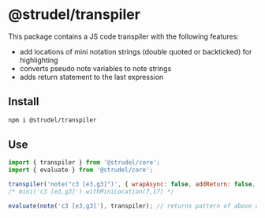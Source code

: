 # @strudel/transpiler

This package contains a JS code transpiler with the following features:

- add locations of mini notation strings (double quoted or backticked) for highlighting
- converts pseudo note variables to note strings
- adds return statement to the last expression

## Install

```sh
npm i @strudel/transpiler
```

## Use

```js
import { transpiler } from '@strudel/core';
import { evaluate } from '@strudel/core';

transpiler('note("c3 [e3,g3]")', { wrapAsync: false, addReturn: false, simpleLocs: true });
/* mini('c3 [e3,g3]').withMiniLocation(7,17) */

evaluate(note('c3 [e3,g3]'), transpiler); // returns pattern of above code
```
